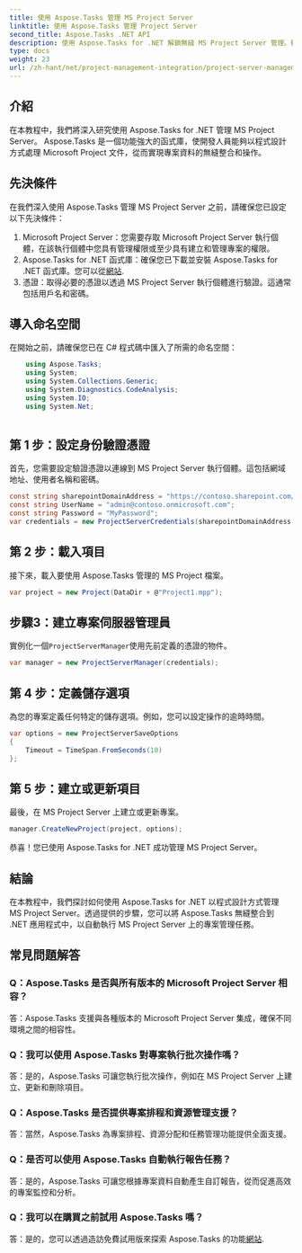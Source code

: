 ```yaml
---
title: 使用 Aspose.Tasks 管理 MS Project Server
linktitle: 使用 Aspose.Tasks 管理 Project Server
second_title: Aspose.Tasks .NET API
description: 使用 Aspose.Tasks for .NET 解鎖無縫 MS Project Server 管理。輕鬆自動化專案任務。
type: docs
weight: 23
url: /zh-hant/net/project-management-integration/project-server-management/
---
```

## 介紹
在本教程中，我們將深入研究使用 Aspose.Tasks for .NET 管理 MS Project Server。 Aspose.Tasks 是一個功能強大的函式庫，使開發人員能夠以程式設計方式處理 Microsoft Project 文件，從而實現專案資料的無縫整合和操作。
## 先決條件
在我們深入使用 Aspose.Tasks 管理 MS Project Server 之前，請確保您已設定以下先決條件：
1. Microsoft Project Server：您需要存取 Microsoft Project Server 執行個體，在該執行個體中您具有管理權限或至少具有建立和管理專案的權限。
2.  Aspose.Tasks for .NET 函式庫：確保您已下載並安裝 Aspose.Tasks for .NET 函式庫。您可以從[網站](https://releases.aspose.com/tasks/net/).
3. 憑證：取得必要的憑證以透過 MS Project Server 執行個體進行驗證。這通常包括用戶名和密碼。
## 導入命名空間
在開始之前，請確保您已在 C# 程式碼中匯入了所需的命名空間：
```csharp
    using Aspose.Tasks;
    using System;
    using System.Collections.Generic;
    using System.Diagnostics.CodeAnalysis;
    using System.IO;
    using System.Net;
    
```
## 第 1 步：設定身份驗證憑證
首先，您需要設定驗證憑證以連線到 MS Project Server 執行個體。這包括網域地址、使用者名稱和密碼。
```csharp
const string sharepointDomainAddress = "https://contoso.sharepoint.com/sites/pwa"；
const string UserName = "admin@contoso.onmicrosoft.com";
const string Password = "MyPassword";
var credentials = new ProjectServerCredentials(sharepointDomainAddress, UserName, Password);
```
## 第 2 步：載入項目
接下來，載入要使用 Aspose.Tasks 管理的 MS Project 檔案。
```csharp
var project = new Project(DataDir + @"Project1.mpp");
```
## 步驟3：建立專案伺服器管理員
實例化一個`ProjectServerManager`使用先前定義的憑證的物件。
```csharp
var manager = new ProjectServerManager(credentials);
```
## 第 4 步：定義儲存選項
為您的專案定義任何特定的儲存選項。例如，您可以設定操作的逾時時間。
```csharp
var options = new ProjectServerSaveOptions
{
    Timeout = TimeSpan.FromSeconds(10)
};
```
## 第 5 步：建立或更新項目
最後，在 MS Project Server 上建立或更新專案。
```csharp
manager.CreateNewProject(project, options);
```
恭喜！您已使用 Aspose.Tasks for .NET 成功管理 MS Project Server。

## 結論
在本教程中，我們探討如何使用 Aspose.Tasks for .NET 以程式設計方式管理 MS Project Server。透過提供的步驟，您可以將 Aspose.Tasks 無縫整合到 .NET 應用程式中，以自動執行 MS Project Server 上的專案管理任務。
## 常見問題解答
### Q：Aspose.Tasks 是否與所有版本的 Microsoft Project Server 相容？
答：Aspose.Tasks 支援與各種版本的 Microsoft Project Server 集成，確保不同環境之間的相容性。
### Q：我可以使用 Aspose.Tasks 對專案執行批次操作嗎？
答：是的，Aspose.Tasks 可讓您執行批次操作，例如在 MS Project Server 上建立、更新和刪除項目。
### Q：Aspose.Tasks 是否提供專案排程和資源管理支援？
答：當然，Aspose.Tasks 為專案排程、資源分配和任務管理功能提供全面支援。
### Q：是否可以使用 Aspose.Tasks 自動執行報告任務？
答：是的，Aspose.Tasks 可讓您根據專案資料自動產生自訂報告，從而促進高效的專案監控和分析。
### Q：我可以在購買之前試用 Aspose.Tasks 嗎？
答：是的，您可以透過造訪免費試用版來探索 Aspose.Tasks 的功能[網站](https://purchase.aspose.com/temporary-license/).